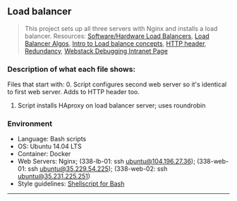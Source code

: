 ## Load balancer
> This project sets up all three servers with Nginx and installs a load balancer.
> Resources: [Software/Hardware Load Balancers](https://www.thegeekstuff.com/2016/01/load-balancer-intro/),
> [Load Balancer Algos](https://devcentral.f5.com/articles/intro-to-load-balancing-for-developers-ndash-the-algorithms),
> [Intro to Load balance concepts](https://www.digitalocean.com/community/tutorials/an-introduction-to-haproxy-and-load-balancing-concepts),
> [HTTP header](https://www.techopedia.com/definition/27178/http-header),
> [Redundancy](https://en.wikipedia.org/wiki/Redundancy_%28engineering%29),
> [Webstack Debugging Intranet Page](https://intranet.hbtn.io/concepts/68)

### Description of what each file shows:
Files that start with:
0. Script configures second web server so it's identical to first web server. Adds to HTTP header too.
1. Script installs HAproxy on load balancer server; uses roundrobin

### Environment
* Language: Bash scripts
* OS: Ubuntu 14.04 LTS
* Container: Docker
* Web Servers: Nginx; (338-lb-01: ssh ubuntu@104.196.27.36); (338-web-01: ssh ubuntu@35.229.54.225); (338-web-02: ssh ubuntu@35.231.225.251)
* Style guidelines: [Shellscript for Bash](https://github.com/koalaman/shellcheck)
---

